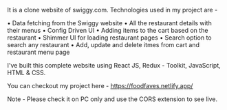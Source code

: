 It is a clone website of swiggy.com. Technologies used in my project are -

• Data fetching from the Swiggy website
• All the restaurant details with their menus
• Config Driven UI
• Adding items to the cart based on the restaurant
• Shimmer UI for loading restaurant pages
• Search option to search any restaurant
• Add, update and delete itmes from cart and restaurant menu page

I've built this complete website using React JS, Redux - Toolkit, JavaScript, HTML & CSS.

You can checkout my project here - https://foodfaves.netlify.app/

Note - Please check it on PC only and use the CORS extension to see live.
